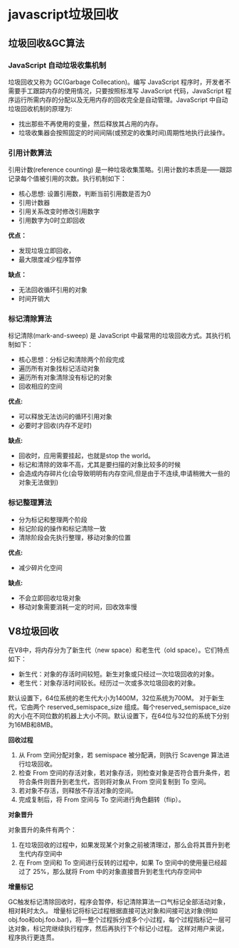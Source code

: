 # javascript垃圾回收

## 垃圾回收&GC算法

### JavaScript 自动垃圾收集机制

垃圾回收又称为 GC(Garbage Collecation)。编写 JavaScript 程序时，开发者不需要手工跟踪内存的使用情况，只要按照标准写 JavaScript 代码，JavaScript 程序运行所需内存的分配以及无用内存的回收完全是自动管理。JavaScript 中自动垃圾回收机制的原理为:

* 找出那些不再使用的变量，然后释放其占用的内存。
* 垃圾收集器会按照固定的时间间隔(或预定的收集时间)周期性地执行此操作。

### 引用计数算法

引用计数(reference counting) 是一种垃圾收集策略。引用计数的本质是——跟踪记录每个值被引用的次数。执行机制如下：

* 核心思想: 设置引用数，判断当前引用数是否为0
* 引用计数器
* 引用关系改变时修改引用数字
* 引用数字为0时立即回收

**优点：**

* 发现垃圾立即回收，
* 最大限度减少程序暂停

**缺点：**

* 无法回收循环引用的对象
* 时间开销大

### 标记清除算法

标记清除(mark-and-sweep) 是 JavaScript 中最常用的垃圾回收方式。其执行机制如下：

* 核心思想：分标记和清除两个阶段完成
* 遍历所有对象找标记活动对象
* 遍历所有对象清除没有标记的对象
* 回收相应的空间

**优点:**

* 可以释放无法访问的循环引用对象
* 必要时才回收(内存不足时)

**缺点:**

* 回收时，应用需要挂起，也就是stop the world。
* 标记和清除的效率不高，尤其是要扫描的对象比较多的时候
* 会造成内存碎片化(会导致明明有内存空间,但是由于不连续,申请稍微大一些的对象无法做到)

### 标记整理算法

* 分为标记和整理两个阶段
* 标记阶段的操作和标记清除一致
* 清除阶段会先执行整理，移动对象的位置

**优点:**

* 减少碎片化空间

**缺点:**

* 不会立即回收垃圾对象
* 移动对象需要消耗一定的时间，回收效率慢

## V8垃圾回收

在V8中，将内存分为了新生代（new space）和老生代（old space）。它们特点如下：

* 新生代：对象的存活时间较短。新生对象或只经过一次垃圾回收的对象。
* 老生代：对象存活时间较长。经历过一次或多次垃圾回收的对象。

默认设置下，64位系统的老生代大小为1400M，32位系统为700M。
对于新生代，它由两个 reserved_semispace_size 组成。每个reserved_semispace_size 的大小在不同位数的机器上大小不同。默认设置下，在64位与32位的系统下分别为16MB和8MB。

**回收过程**

1. 从 From 空间分配对象，若 semispace 被分配满，则执行 Scavenge 算法进行垃圾回收。
2. 检查 From 空间的存活对象，若对象存活，则检查对象是否符合晋升条件，若符合条件则晋升到老生代，否则将对象从 From 空间复制到 To 空间。
3. 若对象不存活，则释放不存活对象的空间。
4. 完成复制后，将 From 空间与 To 空间进行角色翻转（flip）。

**对象晋升**

对象晋升的条件有两个：

1. 在垃圾回收的过程中，如果发现某个对象之前被清理过，那么会将其晋升到老生代内存空间中
2. 在 From 空间和 To 空间进行反转的过程中，如果 To 空间中的使用量已经超过了 25%，那么就将 From 中的对象直接晋升到老生代内存空间中

**增量标记**

GC触发标记清除回收时，程序会暂停，标记清除算法一口气标记全部活动对象，相对耗时太久。
增量标记将标记过程根据直接可达对象和间接可达对象(例如obj.foo和obj.foo.bar)，将一整个过程拆分成多个小过程，每个过程指标记一层可达对象，标记完继续执行程序，然后再执行下个标记小过程。
这样对用户来说，程序执行更连贯。